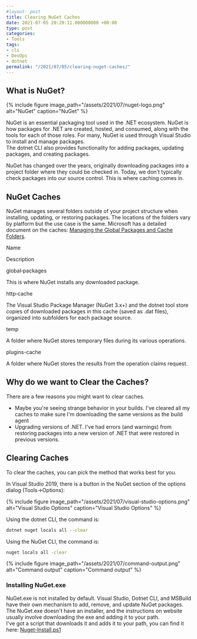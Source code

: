 ```yaml
---
#layout: post
title: Clearing NuGet Caches
date: 2021-07-05 20:29:11.000000000 +00:00
type: post
categories:
- Tools
tags:
- cli
- DevOps
- dotnet
permalink: "/2021/07/05/clearing-nuget-caches/"
---
```

## What is NuGet?

{% include figure image_path="/assets/2021/07/nuget-logo.png" alt="NuGet" caption="NuGet" %}

NuGet is an essential packaging tool used in the .NET ecosystem. NuGet is how packages for .NET are created, hosted, and consumed, along with the tools for each of those roles. For many, NuGet is used through Visual Studio to install and manage packages.  
The dotnet CLI also provides functionality for adding packages, updating packages, and creating packages.

NuGet has changed over the years, originally downloading packages into a project folder where they could be checked in. Today, we don't typically check packages into our source control. This is where caching comes in.

## NuGet Caches

NuGet manages several folders outside of your project structure when installing, updating, or restoring packages. The locations of the folders vary by platform but the use case is the same. Microsoft has a detailed document on the caches: [Managing the Global Packages and Cache Folders](https://docs.microsoft.com/en-us/nuget/consume-packages/managing-the-global-packages-and-cache-folders).

Name

Description

global‑packages

This is where NuGet installs any downloaded package.

http‑cache

The Visual Studio Package Manager (NuGet 3.x+) and the dotnet tool store copies of downloaded packages in this cache (saved as .dat files), organized into subfolders for each package source.

temp

A folder where NuGet stores temporary files during its various operations.

plugins-cache

A folder where NuGet stores the results from the operation claims request.

## Why do we want to Clear the Caches?

There are a few reasons you might want to clear caches.

*   Maybe you're seeing strange behavior in your builds. I've cleared all my caches to make sure I'm downloading the same versions as the build agent
*   Upgrading versions of .NET. I've had errors (and warnings) from restoring packages into a new version of .NET that were restored in previous versions.

## Clearing Caches

To clear the caches, you can pick the method that works best for you.

In Visual Studio 2019, there is a button in the NuGet section of the options dialog (Tools->Options):  

{% include figure image_path="/assets/2021/07/visual-studio-options.png" alt="Visual Studio Options" caption="Visual Studio Options" %}

Using the dotnet CLI, the command is:

```bash
dotnet nuget locals all --clear
```

Using the NuGet CLI, the command is:

```bash
nuget locals all -clear
```

{% include figure image_path="/assets/2021/07/command-output.png" alt="Command output" caption="Command output" %}

### Installing NuGet.exe

NuGet.exe is not installed by default. Visual Studio, Dotnet CLI, and MSBuild have their own mechanism to add, remove, and update NuGet packages.  
The NuGet.exe doesn't have an installer, and the instructions on website usually involve downloading the exe and adding it to your path.  
I've got a script that downloads it and adds it to your path, you can find it here: [Nuget-Install.ps1](https://gist.github.com/Codebytes/1ae354e736c88adef5b6f802597e3101)